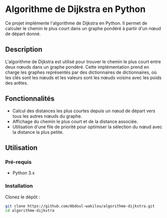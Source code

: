 # Algorithme de Dijkstra en Python

Ce projet implémente l'algorithme de Dijkstra en Python. Il permet de calculer le chemin le plus court dans un graphe pondéré à partir d'un nœud de départ donné.

## Description

L'algorithme de Dijkstra est utilisé pour trouver le chemin le plus court entre deux nœuds dans un graphe pondéré. Cette implémentation prend en charge les graphes représentés par des dictionnaires de dictionnaires, où les clés sont les nœuds et les valeurs sont les nœuds voisins avec les poids des arêtes.

## Fonctionnalités

- Calcul des distances les plus courtes depuis un nœud de départ vers tous les autres nœuds du graphe.
- Affichage du chemin le plus court et de la distance associée.
- Utilisation d'une file de priorité pour optimiser la sélection du nœud avec la distance la plus petite.

## Utilisation

### Pré-requis

- Python 3.x

### Installation

Clonez le dépôt :

```bash
git clone https://github.com/Abdoul-wakilou/algorithme-dijkstra.git
cd algorithme-dijkstra